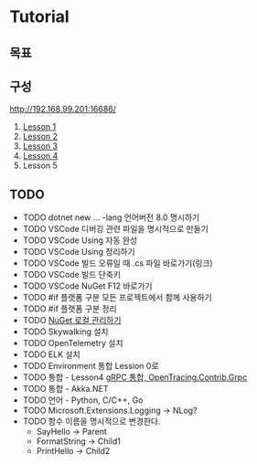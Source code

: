 # Tutorial

## 목표

## 구성

http://192.168.99.201:16686/

1. [Lesson 1](./Lesson1)
1. [Lesson 2](./Lesson2)
1. [Lesson 3](./Lesson3)
1. [Lesson 4](./Lesson4)
1. Lesson 5

## TODO

- TODO dotnet new ... -lang 언어버전 8.0 명시하기
- TODO VSCode 디버깅 관련 파일을 명시적으로 만들기
- TODO VSCode Using 자동 완성
- TODO VSCode Using 정리하기
- TODO VSCode 빌드 오류일 때 .cs 파일 바로가기(링크)
- TODO VSCode 빌드 단축키
- TODO VSCode NuGet F12 바로가기
- TODO #if 플랫폼 구분 모든 프로젝트에서 함께 사용하기
- TODO #if 플랫폼 구분 정리
- TODO [NuGet 로컬 관리하기](https://docs.microsoft.com/en-us/nuget/consume-packages/managing-the-global-packages-and-cache-folders)
- TODO Skywalking 설치
- TODO OpenTelemetry 설치
- TODO ELK 설치
- TODO Environment 통합 Lession 0로
- TODO 통합 - Lesson4 [gRPC 통합, OpenTracing.Contrib.Grpc](https://github.com/opentracing-contrib/csharp-grpc)
- TODO 통합 - Akka.NET
- TODO 언어 - Python, C/C++, Go
- TODO Microsoft.Extensions.Logging -> NLog?
- TODO 함수 이름을 명시적으로 변경한다. 
  - SayHello -> Parent
  - FormatString -> Child1
  - PrintHello -> Child2


